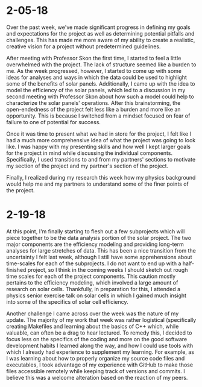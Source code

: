# 2-05-18

Over the past week, we've made significant progress in defining my goals and expectations for the project as well as determining potential pitfalls and challenges. This has made me more aware of my ability to create a realistic, creative vision for a project without predetermined guidelines. 

After meeting with Professor Skon the first time, I started to feel a little overwhelmed with the project. The lack of structure seemed like a burden to me. As the week progressed, however, I started to come up with some ideas for analyses and ways in which the data could be used to highlight some of the benefits of solar panels. Additionally, I came up with the idea to model the efficiency of the solar panels, which led to a discussion in my second meeting with Professor Skon about how such a model could help to characterize the solar panels' operations. After this brainstorming, the open-endedness of the project felt less like a burden and more like an opportunity. This is because I switched from a mindset focused on fear of failure to one of potential for success.

Once it was time to present what we had in store for the project, I felt like I had a much more comprehensive idea of what the project was going to look like. I was happy with my presenting skills and how well I kept larger goals for the project in mind while discussing the individual components. Specifically, I used transitions to and from my partners' sections to motivate my section of the project and my partner's section of the project. 

Finally, I realized during my research this week how my physics background would help me and my partners to understand some of the finer points of the project.

# 2-19-18

At this point, I'm finally starting to flesh out a few subprojects which will piece together to be the data analysis portion of the solar project. The two major components are the efficiency modeling and providing long-term analyses for large stretches of data. This has been a nice transition from the uncertainty I felt last week, although I still have some apprehensions about time-scales for each of the subprojects. I do not want to end up with a half-finished project, so I think in the coming weeks I should sketch out rough time scales for each of the project components. This caution mostly pertains to the efficiency modeling, which involved a large amount of research on solar cells. Thankfully, in preparation for this, I attended a physics senior exercise talk on solar cells in which I gained much insight into some of the specifics of solar cell efficiency. 

Another challenge I came across over the week was the nature of my update. The majority of my work that week was rather logistical (specifically creating Makefiles and learning about the basics of C++ which, while valuable, can often be a drag to hear lectured. To remedy this, I decided to focus less on the specifics of the coding and more on the good software development habits I learned along the way, and how I could use tools with which I already had experience to supplement my learning. For example, as I was learning about how to properly organize my source code files and executables, I took advantage of my experience with GitHub to make those files accessible remotely while keeping track of versions and commits. I believe this was a welcome alteration based on the reaction of my peers. 
